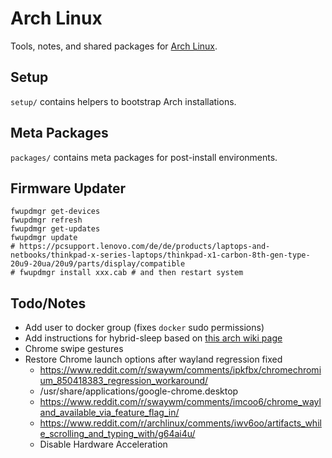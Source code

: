 # Arch Linux

Tools, notes, and shared packages for [Arch Linux](https://www.archlinux.org/).

## Setup
`setup/` contains helpers to bootstrap Arch installations.

## Meta Packages
`packages/` contains meta packages for post-install environments.

## Firmware Updater
```
fwupdmgr get-devices
fwupdmgr refresh
fwupdmgr get-updates
fwupdmgr update
# https://pcsupport.lenovo.com/de/de/products/laptops-and-netbooks/thinkpad-x-series-laptops/thinkpad-x1-carbon-8th-gen-type-20u9-20ua/20u9/parts/display/compatible
# fwupdmgr install xxx.cab # and then restart system
```

## Todo/Notes

* Add user to docker group (fixes `docker` sudo permissions)
* Add instructions for hybrid-sleep based on [this arch wiki page](https://wiki.archlinux.org/index.php/Power_management#Power_management_with_systemd)
* Chrome swipe gestures
* Restore Chrome launch options after wayland regression fixed
  * https://www.reddit.com/r/swaywm/comments/ipkfbx/chromechromium_850418383_regression_workaround/
  * /usr/share/applications/google-chrome.desktop
  * https://www.reddit.com/r/swaywm/comments/imcoo6/chrome_wayland_available_via_feature_flag_in/
  * https://www.reddit.com/r/archlinux/comments/iwv6oo/artifacts_while_scrolling_and_typing_with/g64ai4u/
  * Disable Hardware Acceleration
